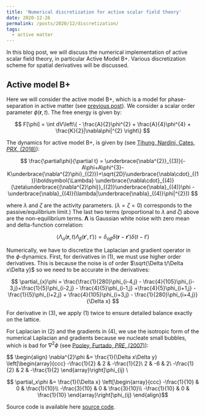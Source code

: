 ```yaml
---
title: 'Numerical discretization for active scalar field theory'
date: 2020-12-26
permalink: /posts/2020/12/discretization/
tags:
  - active matter
---
```


In this blog post, we will discuss the numerical implementation of active scalar field theory, in particular Active Model B+. Various discretization scheme for spatial derivatives will be discussed.

## Active model B+

Here we will consider the active model B+, which is a model for phase-separation in active matter (see [previous post]).
We consider a scalar order parameter $\phi(\mathbf{r},t)$. The free energy is given by:

$$ F[\phi] = \int dV\left\{ - \frac{A}{2}\phi^{2} + \frac{A}{4}\phi^{4} + \frac{K}{2}|\nabla\phi|^{2} \right\} $$

The dynamics for active model B+, is given by (see [Tjhung, Nardini, Cates, _PRX_, (2018)]):

$$ \frac{\partial\phi}{\partial t} = \underbrace{\nabla^{2}}_{(3)}(-A\phi+A\phi^{3}-K\underbrace{\nabla^{2}\phi}_{(2)})+\sqrt{2D}\underbrace{\nabla\cdot}_{(1)}\boldsymbol{\Lambda} \underbrace{\nabla\cdot}_{(4)}(\zeta\underbrace{(\nabla^{2}\phi)}_{(2)}\underbrace{\nabla}_{(4)}\phi - \underbrace{\nabla}_{(4)}(\lambda|\underbrace{\nabla}_{(4)}\phi|^{2})) $$

where $\lambda$ and $\zeta$ are the activity parameters. ($\lambda=\zeta=0$) corresponds to the passive/equilibrium limit.) The last two terms (proportional to $\lambda$ and $\zeta$) above are the non-equilibrium terms. $\boldsymbol{\Lambda}$ is Gaussian white noise with zero mean and delta-function correlation:

$$ \left<\Lambda_\alpha(\mathbf{r},t)\Lambda_\beta(\mathbf{r}',t')\right> = \delta_{\alpha\beta}\delta(\mathbf{r}-\mathbf{r}')\delta(t-t') $$

Numerically, we have to discretize the Laplacian and gradient operator in the $\phi$-dynamics. First, for derivatives in (1), we must use higher order derivatives. This is because the noise is of order $\sqrt{\Delta t/\Delta x\Delta y}$ so we need to be accurate in the derivatives:

$$ \partial_{x}\phi = \frac{\frac{1}{280}\phi_{i-4,j} - \frac{4}{105}\phi_{i-3,j}+\frac{1}{5}\phi_{i-2,j} - \frac{4}{5}\phi_{i-1,j} +\frac{4}{5}\phi_{i+1,j} - \frac{1}{5}\phi_{i+2,j} + \frac{4}{105}\phi_{i+3,j} - \frac{1}{280}\phi_{i+4,j}}{\Delta x} $$

For derivative in (3), we apply (1) twice to ensure detailed balance exactly on the lattice.

For Laplacian in (2) and the gradients in (4), we use the isotropic form of the numerical Laplacian and gradients because we nucleate small bubbles, which is bad for $\nabla^2\phi$ (see [Pooley, Furtado, _PRE_, (2007)]):

$$ \begin{align} \nabla^{2}\phi &= \frac{1}{\Delta x\Delta y} \left[\begin{array}{ccc}
-\frac{1}{2} & 2 & -\frac{1}{2}\\
2 & -6 & 2\\
-\frac{1}{2} & 2 & -\frac{1}{2}
\end{array}\right]\phi_{ij} \\

$$ \partial_x\phi &= \frac{1}{\Delta x} \left[\begin{array}{ccc}
-\frac{1}{10} & 0 & \frac{1}{10}\\
-\frac{3}{10} & 0 & \frac{3}{10}\\
-\frac{1}{10} & 0 & \frac{1}{10}
\end{array}\right]\phi_{ij} \end{align}$$

Source code is available here [source code].

[previous post]: https://elsentjhung.github.io/posts/2019/04/active/
[Tjhung, Nardini, Cates, _PRX_, (2018)]: https://journals.aps.org/prx/abstract/10.1103/PhysRevX.8.031080
[Pooley, Furtado, _PRE_, (2007)]: https://journals.aps.org/pre/abstract/10.1103/PhysRevE.77.046702
[source code]: https://github.com/elsentjhung/active-model-B-plus
